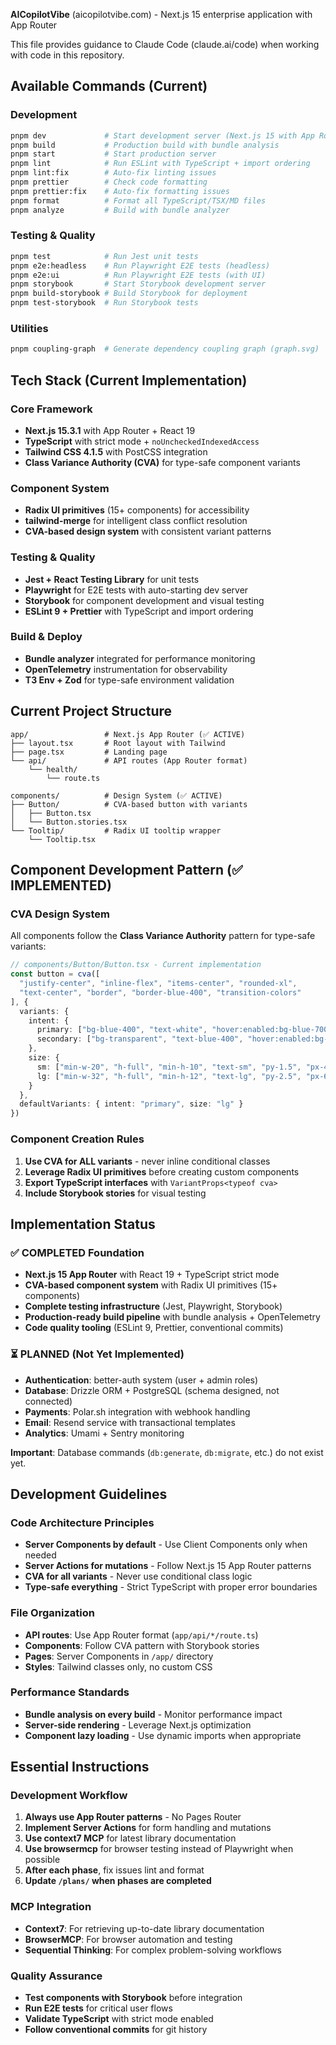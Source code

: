 **AICopilotVibe** (aicopilotvibe.com) - Next.js 15 enterprise application with App Router

This file provides guidance to Claude Code (claude.ai/code) when working with code in this repository.

## Available Commands (Current)

### Development
```bash
pnpm dev             # Start development server (Next.js 15 with App Router + Turbo)
pnpm build           # Production build with bundle analysis
pnpm start           # Start production server
pnpm lint            # Run ESLint with TypeScript + import ordering
pnpm lint:fix        # Auto-fix linting issues
pnpm prettier        # Check code formatting
pnpm prettier:fix    # Auto-fix formatting issues
pnpm format          # Format all TypeScript/TSX/MD files
pnpm analyze         # Build with bundle analyzer
```

### Testing & Quality
```bash
pnpm test            # Run Jest unit tests
pnpm e2e:headless    # Run Playwright E2E tests (headless)
pnpm e2e:ui          # Run Playwright E2E tests (with UI)
pnpm storybook       # Start Storybook development server
pnpm build-storybook # Build Storybook for deployment
pnpm test-storybook  # Run Storybook tests
```

### Utilities
```bash
pnpm coupling-graph  # Generate dependency coupling graph (graph.svg)
```

## Tech Stack (Current Implementation)

### Core Framework
- **Next.js 15.3.1** with App Router + React 19
- **TypeScript** with strict mode + `noUncheckedIndexedAccess`
- **Tailwind CSS 4.1.5** with PostCSS integration
- **Class Variance Authority (CVA)** for type-safe component variants

### Component System
- **Radix UI primitives** (15+ components) for accessibility
- **tailwind-merge** for intelligent class conflict resolution
- **CVA-based design system** with consistent variant patterns

### Testing & Quality
- **Jest + React Testing Library** for unit tests
- **Playwright** for E2E tests with auto-starting dev server
- **Storybook** for component development and visual testing
- **ESLint 9 + Prettier** with TypeScript and import ordering

### Build & Deploy
- **Bundle analyzer** integrated for performance monitoring
- **OpenTelemetry** instrumentation for observability
- **T3 Env + Zod** for type-safe environment validation

## Current Project Structure
```
app/                 # Next.js App Router (✅ ACTIVE)
├── layout.tsx       # Root layout with Tailwind
├── page.tsx         # Landing page
└── api/             # API routes (App Router format)
    └── health/
        └── route.ts

components/          # Design System (✅ ACTIVE)
├── Button/          # CVA-based button with variants
│   ├── Button.tsx
│   └── Button.stories.tsx
└── Tooltip/         # Radix UI tooltip wrapper
    └── Tooltip.tsx
```

## Component Development Pattern (✅ IMPLEMENTED)

### CVA Design System
All components follow the **Class Variance Authority** pattern for type-safe variants:

```typescript
// components/Button/Button.tsx - Current implementation
const button = cva([
  "justify-center", "inline-flex", "items-center", "rounded-xl",
  "text-center", "border", "border-blue-400", "transition-colors"
], {
  variants: {
    intent: {
      primary: ["bg-blue-400", "text-white", "hover:enabled:bg-blue-700"],
      secondary: ["bg-transparent", "text-blue-400", "hover:enabled:bg-blue-400"]
    },
    size: {
      sm: ["min-w-20", "h-full", "min-h-10", "text-sm", "py-1.5", "px-4"],
      lg: ["min-w-32", "h-full", "min-h-12", "text-lg", "py-2.5", "px-6"]
    }
  },
  defaultVariants: { intent: "primary", size: "lg" }
})
```

### Component Creation Rules
1. **Use CVA for ALL variants** - never inline conditional classes
2. **Leverage Radix UI primitives** before creating custom components
3. **Export TypeScript interfaces** with `VariantProps<typeof cva>`
4. **Include Storybook stories** for visual testing

## Implementation Status

### ✅ COMPLETED Foundation
- **Next.js 15 App Router** with React 19 + TypeScript strict mode
- **CVA-based component system** with Radix UI primitives (15+ components)
- **Complete testing infrastructure** (Jest, Playwright, Storybook)
- **Production-ready build pipeline** with bundle analysis + OpenTelemetry
- **Code quality tooling** (ESLint 9, Prettier, conventional commits)

### ⏳ PLANNED (Not Yet Implemented)
- **Authentication**: better-auth system (user + admin roles)
- **Database**: Drizzle ORM + PostgreSQL (schema designed, not connected)
- **Payments**: Polar.sh integration with webhook handling
- **Email**: Resend service with transactional templates
- **Analytics**: Umami + Sentry monitoring

**Important**: Database commands (`db:generate`, `db:migrate`, etc.) do not exist yet.

## Development Guidelines

### Code Architecture Principles
- **Server Components by default** - Use Client Components only when needed
- **Server Actions for mutations** - Follow Next.js 15 App Router patterns
- **CVA for all variants** - Never use conditional class logic
- **Type-safe everything** - Strict TypeScript with proper error boundaries

### File Organization
- **API routes**: Use App Router format (`app/api/*/route.ts`)
- **Components**: Follow CVA pattern with Storybook stories
- **Pages**: Server Components in `/app/` directory
- **Styles**: Tailwind classes only, no custom CSS

### Performance Standards
- **Bundle analysis on every build** - Monitor performance impact
- **Server-side rendering** - Leverage Next.js optimization
- **Component lazy loading** - Use dynamic imports when appropriate

## Essential Instructions

### Development Workflow
1. **Always use App Router patterns** - No Pages Router
2. **Implement Server Actions** for form handling and mutations
3. **Use context7 MCP** for latest library documentation
4. **Use browsermcp** for browser testing instead of Playwright when possible
5. **After each phase**, fix issues lint and format
6. **Update `/plans/` when phases are completed**

### MCP Integration
- **Context7**: For retrieving up-to-date library documentation
- **BrowserMCP**: For browser automation and testing
- **Sequential Thinking**: For complex problem-solving workflows

### Quality Assurance
- **Test components with Storybook** before integration
- **Run E2E tests** for critical user flows
- **Validate TypeScript** with strict mode enabled
- **Follow conventional commits** for git history
